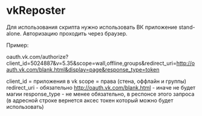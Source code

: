 # vkReposter


Для использования скрипта нужно использовать ВК приложение stand-alone. Авторизацию проходить через браузер.

Пример:

oauth.vk.com/authorize?client_id=5024887&v=5.35&scope=wall,offline,groups&redirect_uri=http://oauth.vk.com/blank.html&display=page&response_type=token

client_id =   приложения в vk
scope = права (стена, оффлайн и группы)
redirect_uri - обязательно http://oauth.vk.com/blank.html - иначе не будет магии
response_type -  не менее обязательно, в респонсе этого запроса (в адресной строке вернется аксес токен который можно будет использовать)




